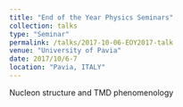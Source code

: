 ```yaml
---
title: "End of the Year Physics Seminars"
collection: talks
type: "Seminar"
permalink: /talks/2017-10-06-EOY2017-talk
venue: "University of Pavia"
date: 2017/10/6-7
location: "Pavia, ITALY"
---
```


Nucleon structure and TMD phenomenology
